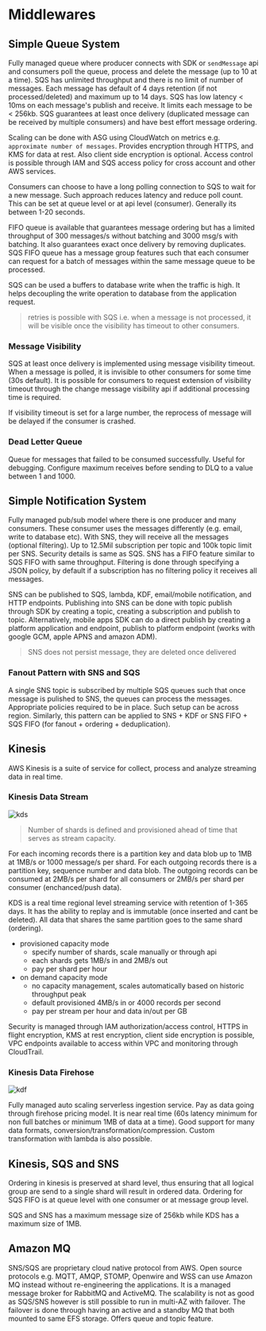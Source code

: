 # Middlewares

## Simple Queue System

Fully managed queue where producer connects with SDK or `sendMessage` api and
consumers poll the queue, process and delete the message (up to 10 at a time).
SQS has unlimited throughput and there is no limit of number of messages. Each
message has default of 4 days retention (if not processed/deleted) and maximum
up to 14 days. SQS has low latency < 10ms on each message's publish and
receive. It limits each message to be < 256kb. SQS guarantees at least once
delivery (duplicated message can be received by multiple consumers) and have
best effort message ordering.

Scaling can be done with ASG using CloudWatch on metrics e.g.
`approximate number of messages`. Provides encryption through HTTPS, and KMS
for data at rest. Also client side encryption is optional. Access control is
possible through IAM and SQS access policy for cross account and other AWS
services.

Consumers can choose to have a long polling connection to SQS to wait for a new
message. Such approach reduces latency and reduce poll count. This can be set
at queue level or at api level (consumer). Generally its between 1-20 seconds.

FIFO queue is available that guarantees message ordering but has a limited
throughput of 300 messages/s without batching and 3000 msg/s with batching. It
also guarantees exact once delivery by removing duplicates. SQS FIFO queue has
a message group features such that each consumer can request for a batch of
messages within the same message queue to be processed.

SQS can be used a buffers to database write when the traffic is high. It helps
decoupling the write operation to database from the application request.

> retries is possible with SQS i.e. when a message is not processed, it will be
> visible once the visibility has timeout to other consumers.

### Message Visibility

SQS at least once delivery is implemented using message visibility timeout.
When a message is polled, it is invisible to other consumers for some time (30s
default). It is possible for consumers to request extension of visibility
timeout through the change message visibility api if additional processing time
is required.

If visibility timeout is set for a large number, the reprocess of message will
be delayed if the consumer is crashed.

### Dead Letter Queue

Queue for messages that failed to be consumed successfully. Useful for
debugging. Configure maximum receives before sending to DLQ to a value between
1 and 1000.

## Simple Notification System

Fully managed pub/sub model where there is one producer and many consumers.
These consumer uses the messages differently (e.g. email, write to database
etc). With SNS, they will receive all the messages (optional filtering). Up to
12.5Mil subscription per topic and 100k topic limit per SNS. Security details
is same as SQS. SNS has a FIFO feature similar to SQS FIFO with same
throughput. Filtering is done through specifying a JSON policy, by default if a
subscription has no filtering policy it receives all messages.

SNS can be published to SQS, lambda, KDF, email/mobile notification, and HTTP
endpoints. Publishing into SNS can be done with topic publish through SDK by
creating a topic, creating a subscription and publish to topic. Alternatively,
mobile apps SDK can do a direct publish by creating a platform application and
endpoint, publish to platform endpoint (works with google GCM, apple APNS and
amazon ADM).

> SNS does not persist message, they are deleted once delivered

### Fanout Pattern with SNS and SQS

A single SNS topic is subscribed by multiple SQS queues such that once message
is pulished to SNS, the queues can process the messages. Appropriate policies
required to be in place. Such setup can be across region. Similarly, this
pattern can be applied to SNS + KDF or SNS FIFO + SQS FIFO (for fanout +
ordering + deduplication).

## Kinesis

AWS Kinesis is a suite of service for collect, process and analyze streaming
data in real time.

### Kinesis Data Stream

![kds](kds.PNG)

> Number of shards is defined and provisioned ahead of time that serves as
> stream capacity.

For each incoming records there is a partition key and data blob up to 1MB at
1MB/s or 1000 message/s per shard. For each outgoing records there is a
partition key, sequence number and data blob. The outgoing records can be
consumed at 2MB/s per shard for all consumers or 2MB/s per shard per consumer
(enchanced/push data).

KDS is a real time regional level streaming service with retention of 1-365
days. It has the ability to replay and is immutable (once inserted and cant be
deleted). All data that shares the same partition goes to the same shard
(ordering).

- provisioned capacity mode
  - specify number of shards, scale manually or through api
  - each shards gets 1MB/s in and 2MB/s out
  - pay per shard per hour
- on demand capacity mode
  - no capacity management, scales automatically based on historic throughput peak
  - default provisioned 4MB/s in or 4000 records per second
  - pay per stream per hour and data in/out per GB

Security is managed through IAM authorization/access control, HTTPS in flight
encryption, KMS at rest encryption, client side encryption is possible, VPC
endpoints available to access within VPC and monitoring through CloudTrail.

### Kinesis Data Firehose

![kdf](kdf.PNG)

Fully managed auto scaling serverless ingestion service. Pay as data going
through firehose pricing model. It is near real time (60s latency minimum for
non full batches or minimum 1MB of data at a time). Good support for many data
formats, conversion/transformation/compression. Custom transformation with
lambda is also possible.

## Kinesis, SQS and SNS

Ordering in kinesis is preserved at shard level, thus ensuring that all logical
group are send to a single shard will result in ordered data. Ordering for SQS
FIFO is at queue level with one consumer or at message group level.

SQS and SNS has a maximum message size of 256kb while KDS has a maximum size of
1MB.

## Amazon MQ

SNS/SQS are proprietary cloud native protocol from AWS. Open source protocols
e.g. MQTT, AMQP, STOMP, Openwire and WSS can use Amazon MQ instead without
re-engineering the applications. It is a managed message broker for RabbitMQ
and ActiveMQ. The scalability is not as good as SQS/SNS however is still
possible to run in multi-AZ with failover. The failover is done through having
an active and a standby MQ that both mounted to same EFS storage. Offers queue
and topic feature.

